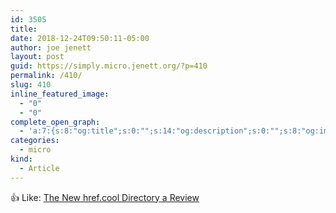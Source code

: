 ```yaml
---
id: 3505
title: 
date: 2018-12-24T09:50:11-05:00
author: joe jenett
layout: post
guid: https://simply.micro.jenett.org/?p=410
permalink: /410/
slug: 410
inline_featured_image:
  - "0"
  - "0"
complete_open_graph:
  - 'a:7:{s:8:"og:title";s:0:"";s:14:"og:description";s:0:"";s:8:"og:image";s:0:"";s:7:"og:type";s:0:"";s:12:"twitter:card";s:7:"summary";s:19:"twitter:description";s:0:"";s:15:"twitter:creator";s:0:"";}'
categories:
  - micro
kind:
  - Article
---
```

👍 Like: [The New href.cool Directory a Review](https://indieseek.xyz/2018/12/23/the-new-href-cool-directory-a-review/ "The New href.cool Directory a Review")